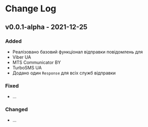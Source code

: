 # Change Log

## v0.0.1-alpha - 2021-12-25

### Added

* Реалізовано базовий функціонал відправки повідомлень для
* Viber UA
* MTS Communicator BY
* TurboSMS UA
* Додано один `Response` для всіх служб відправки

### Fixed

* ...

### Changed

* ...